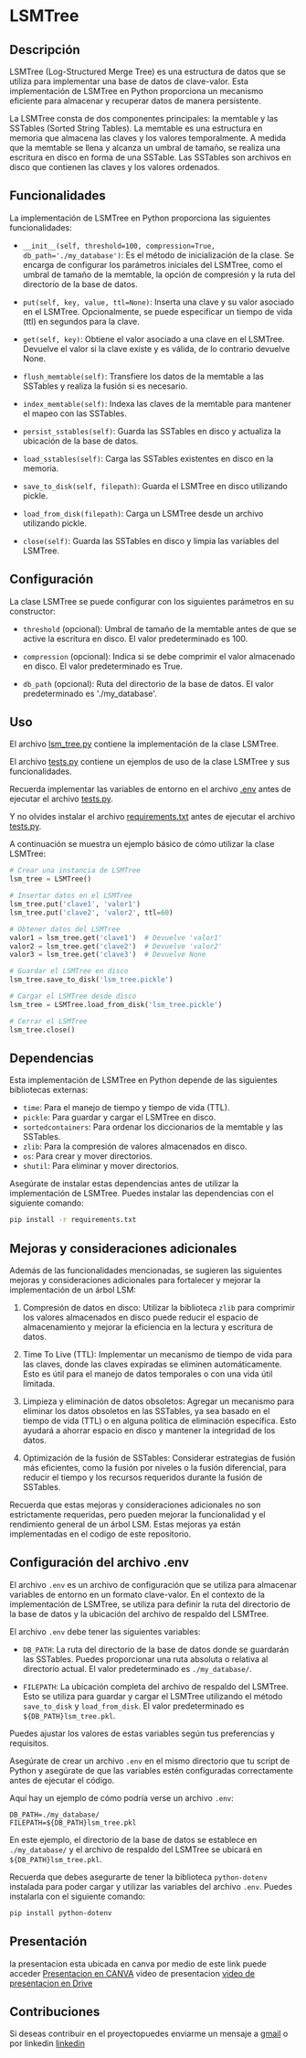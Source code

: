# LSMTree

## Descripción

LSMTree (Log-Structured Merge Tree) es una estructura de datos que se utiliza para implementar una base de datos de clave-valor. Esta implementación de LSMTree en Python proporciona un mecanismo eficiente para almacenar y recuperar datos de manera persistente.

La LSMTree consta de dos componentes principales: la memtable y las SSTables (Sorted String Tables). La memtable es una estructura en memoria que almacena las claves y los valores temporalmente. A medida que la memtable se llena y alcanza un umbral de tamaño, se realiza una escritura en disco en forma de una SSTable. Las SSTables son archivos en disco que contienen las claves y los valores ordenados.

## Funcionalidades

La implementación de LSMTree en Python proporciona las siguientes funcionalidades:

- `__init__(self, threshold=100, compression=True, db_path='./my_database')`: Es el método de inicialización de la clase. Se encarga de configurar los parámetros iniciales del LSMTree, como el umbral de tamaño de la memtable, la opción de compresión y la ruta del directorio de la base de datos.

- `put(self, key, value, ttl=None)`: Inserta una clave y su valor asociado en el LSMTree. Opcionalmente, se puede especificar un tiempo de vida (ttl) en segundos para la clave.

- `get(self, key)`: Obtiene el valor asociado a una clave en el LSMTree. Devuelve el valor si la clave existe y es válida, de lo contrario devuelve None.

- `flush_memtable(self)`: Transfiere los datos de la memtable a las SSTables y realiza la fusión si es necesario.

- `index_memtable(self)`: Indexa las claves de la memtable para mantener el mapeo con las SSTables.

- `persist_sstables(self)`: Guarda las SSTables en disco y actualiza la ubicación de la base de datos.

- `load_sstables(self)`: Carga las SSTables existentes en disco en la memoria.

- `save_to_disk(self, filepath)`: Guarda el LSMTree en disco utilizando pickle.

- `load_from_disk(filepath)`: Carga un LSMTree desde un archivo utilizando pickle.

- `close(self)`: Guarda las SSTables en disco y limpia las variables del LSMTree.

## Configuración

La clase LSMTree se puede configurar con los siguientes parámetros en su constructor:

- `threshold` (opcional): Umbral de tamaño de la memtable antes de que se active la escritura en disco. El valor predeterminado es 100.

- `compression` (opcional): Indica si se debe comprimir el valor almacenado en disco. El valor predeterminado es True.

- `db_path` (opcional): Ruta del directorio de la base de datos. El valor predeterminado es './my_database'.

## Uso

El archivo [lsm_tree.py](/lsm_tree.py) contiene la implementación de la clase LSMTree.

El archivo [tests.py](/tests.py) contiene un ejemplos de uso de la clase LSMTree y sus funcionalidades.

Recuerda implementar las variables de entorno en el archivo [.env](/.env) antes de ejecutar el archivo [tests.py](/tests.py).

Y no olvides instalar el archivo [requirements.txt](/requirements.txt) antes de ejecutar el archivo [tests.py](/tests.py).

A continuación se muestra un ejemplo básico de cómo utilizar la clase LSMTree:

```python
# Crear una instancia de LSMTree
lsm_tree = LSMTree()

# Insertar datos en el LSMTree
lsm_tree.put('clave1', 'valor1')
lsm_tree.put('clave2', 'valor2', ttl=60)

# Obtener datos del LSMTree
valor1 = lsm_tree.get('clave1')  # Devuelve 'valor1'
valor2 = lsm_tree.get('clave2')  # Devuelve 'valor2'
valor3 = lsm_tree.get('clave3')  # Devuelve None

# Guardar el LSMTree en disco
lsm_tree.save_to_disk('lsm_tree.pickle')

# Cargar el LSMTree desde disco
lsm_tree = LSMTree.load_from_disk('lsm_tree.pickle')

# Cerrar el LSMTree
lsm_tree.close()
```

## Dependencias

Esta implementación de LSMTree en Python depende de las siguientes bibliotecas externas:

- `time`: Para el manejo de tiempo y tiempo de vida (TTL).
- `pickle`: Para guardar y cargar el LSMTree en disco.
- `sortedcontainers`: Para ordenar los diccionarios de la memtable y las SSTables.
- `zlib`: Para la compresión de valores almacenados en disco.
- `os`: Para crear y mover directorios.
- `shutil`: Para eliminar y mover directorios.

Asegúrate de instalar estas dependencias antes de utilizar la implementación de LSMTree.
Puedes instalar las dependencias con el siguiente comando:
```bash
pip install -r requirements.txt
```

## Mejoras y consideraciones adicionales

Además de las funcionalidades mencionadas, se sugieren las siguientes mejoras y consideraciones adicionales para fortalecer y mejorar la implementación de un árbol LSM:

1. Compresión de datos en disco: Utilizar la biblioteca `zlib` para comprimir los valores almacenados en disco puede reducir el espacio de almacenamiento y mejorar la eficiencia en la lectura y escritura de datos.

2. Time To Live (TTL): Implementar un mecanismo de tiempo de vida para las claves, donde las claves expiradas se eliminen automáticamente. Esto es útil para el manejo de datos temporales o con una vida útil limitada.

3. Limpieza y eliminación de datos obsoletos: Agregar un mecanismo para eliminar los datos obsoletos en las SSTables, ya sea basado en el tiempo de vida (TTL) o en alguna política de eliminación específica. Esto ayudará a ahorrar espacio en disco y mantener la integridad de los datos.

4. Optimización de la fusión de SSTables: Considerar estrategias de fusión más eficientes, como la fusión por niveles o la fusión diferencial, para reducir el tiempo y los recursos requeridos durante la fusión de SSTables.

Recuerda que estas mejoras y consideraciones adicionales no son estrictamente requeridas, pero pueden mejorar la funcionalidad y el rendimiento general de un árbol LSM.
Estas mejoras ya están implementadas en el codigo de este repositorio. 

## Configuración del archivo .env

El archivo `.env` es un archivo de configuración que se utiliza para almacenar variables de entorno en un formato clave-valor. En el contexto de la implementación de LSMTree, se utiliza para definir la ruta del directorio de la base de datos y la ubicación del archivo de respaldo del LSMTree.

El archivo `.env` debe tener las siguientes variables:

- `DB_PATH`: La ruta del directorio de la base de datos donde se guardarán las SSTables. Puedes proporcionar una ruta absoluta o relativa al directorio actual. El valor predeterminado es `./my_database/`.

- `FILEPATH`: La ubicación completa del archivo de respaldo del LSMTree. Esto se utiliza para guardar y cargar el LSMTree utilizando el método `save_to_disk` y `load_from_disk`. El valor predeterminado es `${DB_PATH}lsm_tree.pkl`.

Puedes ajustar los valores de estas variables según tus preferencias y requisitos.

Asegúrate de crear un archivo `.env` en el mismo directorio que tu script de Python y asegúrate de que las variables estén configuradas correctamente antes de ejecutar el código.

Aquí hay un ejemplo de cómo podría verse un archivo `.env`:

```
DB_PATH=./my_database/
FILEPATH=${DB_PATH}lsm_tree.pkl
```

En este ejemplo, el directorio de la base de datos se establece en `./my_database/` y el archivo de respaldo del LSMTree se ubicará en `${DB_PATH}lsm_tree.pkl`.

Recuerda que debes asegurarte de tener la biblioteca `python-dotenv` instalada para poder cargar y utilizar las variables del archivo `.env`. Puedes instalarla con el siguiente comando:

```bash
pip install python-dotenv
```

## Presentación
la presentacion esta ubicada en canva por medio de este link puede acceder
[Presentacion en CANVA](https://www.canva.com/design/DAFnCTJt-JU/ElzO5BdWSFHXPPXnX_F1mw/edit?utm_content=DAFnCTJt-JU&utm_campaign=designshare&utm_medium=link2&utm_source=sharebutton)
video de presentacion
[video de presentacion en Drive](https://drive.google.com/drive/folders/1HgG-jisRKq9_-lrH7xOw-KqQ2b13mTTW?usp=sharing)


## Contribuciones
Si deseas contribuir en el proyectopuedes enviarme un mensaje a 
[gmail](mailto:joamysalguero1@gmail.com)
o por linkedin
[linkedin](https://www.linkedin.com/in/joamy5902/)